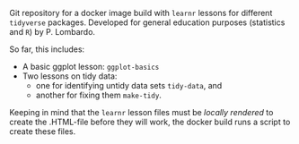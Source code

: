 Git repository for a docker image build with `learnr` lessons for different `tidyverse` packages. Developed for general education purposes (statistics and `R`) by P. Lombardo.

So far, this includes:

* A basic ggplot lesson: `ggplot-basics`
* Two lessons on tidy data: 
    * one for identifying untidy data sets `tidy-data`, and
    * another for fixing them `make-tidy`.

Keeping in mind that the `learnr` lesson files must be *locally rendered* to create the .HTML-file before they will work, the docker build runs a script to create these files.
